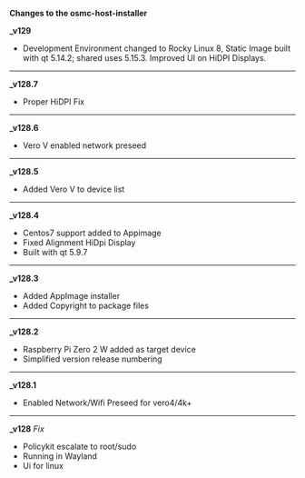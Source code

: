 **Changes to the osmc-host-installer**

**_v129**
-  Development Environment changed to Rocky Linux 8, Static Image built with qt 5.14.2; shared uses 5.15.3. Improved UI on HiDPI Displays. 
---

**_v128.7**
- Proper HiDPI Fix
---

**_v128.6**
- Vero V enabled network preseed
---

**_v128.5**
- Added Vero V to device list

---

**_v128.4**
- Centos7 support added to Appimage
- Fixed Alignment HiDpi Display 
- Built with qt 5.9.7

---

**_v128.3**
- Added AppImage installer
- Added Copyright to package files 

---

**_v128.2**
- Raspberry Pi Zero 2 W added as target device
- Simplified version release numbering 

---

**_v128.1**
- Enabled Network/Wifi Preseed for vero4/4k+

---

**_v128**
_Fix_
- Policykit escalate to root/sudo
- Running in Wayland
- Ui for linux
